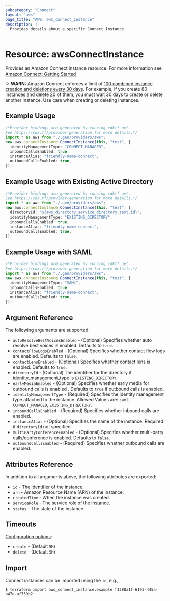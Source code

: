 ```yaml
---
subcategory: "Connect"
layout: "aws"
page_title: "AWS: aws_connect_instance"
description: |-
  Provides details about a specific Connect Instance.
---
```


# Resource: awsConnectInstance

Provides an Amazon Connect instance resource. For more information see
[Amazon Connect: Getting Started](https://docs.aws.amazon.com/connect/latest/adminguide/amazon-connect-get-started.html)

!> **WARN:** Amazon Connect enforces a limit of [100 combined instance creation and deletions every 30 days](https://docs.aws.amazon.com/connect/latest/adminguide/amazon-connect-service-limits.html#feature-limits).  For example, if you create 80 instances and delete 20 of them, you must wait 30 days to create or delete another instance.  Use care when creating or deleting instances.

## Example Usage

```typescript
/*Provider bindings are generated by running cdktf get.
See https://cdk.tf/provider-generation for more details.*/
import * as aws from "./.gen/providers/aws";
new aws.connectInstance.ConnectInstance(this, "test", {
  identityManagementType: "CONNECT_MANAGED",
  inboundCallsEnabled: true,
  instanceAlias: "friendly-name-connect",
  outboundCallsEnabled: true,
});

```

## Example Usage with Existing Active Directory

```typescript
/*Provider bindings are generated by running cdktf get.
See https://cdk.tf/provider-generation for more details.*/
import * as aws from "./.gen/providers/aws";
new aws.connectInstance.ConnectInstance(this, "test", {
  directoryId: "${aws_directory_service_directory.test.id}",
  identityManagementType: "EXISTING_DIRECTORY",
  inboundCallsEnabled: true,
  instanceAlias: "friendly-name-connect",
  outboundCallsEnabled: true,
});

```

## Example Usage with SAML

```typescript
/*Provider bindings are generated by running cdktf get.
See https://cdk.tf/provider-generation for more details.*/
import * as aws from "./.gen/providers/aws";
new aws.connectInstance.ConnectInstance(this, "test", {
  identityManagementType: "SAML",
  inboundCallsEnabled: true,
  instanceAlias: "friendly-name-connect",
  outboundCallsEnabled: true,
});

```

## Argument Reference

The following arguments are supported:

* `autoResolveBestVoicesEnabled` - (Optional) Specifies whether auto resolve best voices is enabled. Defaults to `true`.
* `contactFlowLogsEnabled` - (Optional) Specifies whether contact flow logs are enabled. Defaults to `false`.
* `contactLensEnabled` - (Optional) Specifies whether contact lens is enabled. Defaults to `true`.
* `directoryId` - (Optional) The identifier for the directory if identity\_management\_type is `EXISTING_DIRECTORY`.
* `earlyMediaEnabled` - (Optional) Specifies whether early media for outbound calls is enabled . Defaults to `true` if outbound calls is enabled.
* `identityManagementType` - (Required) Specifies the identity management type attached to the instance. Allowed Values are: `saml`, `CONNECT_MANAGED`, `EXISTING_DIRECTORY`.
* `inboundCallsEnabled` - (Required) Specifies whether inbound calls are enabled.
* `instanceAlias` - (Optional) Specifies the name of the instance. Required if `directoryId` not specified.
* `multiPartyConferenceEnabled` - (Optional) Specifies whether multi-party calls/conference is enabled. Defaults to `false`.
* `outboundCallsEnabled` - (Required) Specifies whether outbound calls are enabled.

<!-- * `use_custom_tts_voices` - (Optional) Whether use custom tts voices is enabled. Defaults to `false` -->

## Attributes Reference

In addition to all arguments above, the following attributes are exported:

* `id` - The identifier of the instance.
* `arn` - Amazon Resource Name (ARN) of the instance.
* `createdTime` - When the instance was created.
* `serviceRole` - The service role of the instance.
* `status` - The state of the instance.

## Timeouts

[Configuration options](https://developer.hashicorp.com/terraform/language/resources/syntax#operation-timeouts):

* `create` - (Default `5M`)
* `delete` - (Default `5M`)

## Import

Connect instances can be imported using the `id`, e.g.,

```console
$ terraform import aws_connect_instance.example f1288a1f-6193-445a-b47e-af739b2
```
